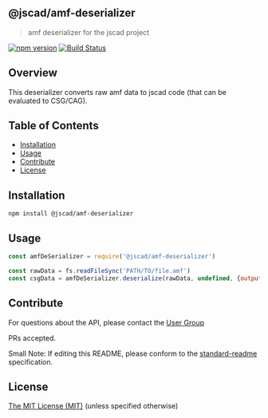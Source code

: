 ## @jscad/amf-deserializer

> amf deserializer for the jscad project

[![npm version](https://badge.fury.io/js/%40jscad%2Famf-deserializer.svg)](https://badge.fury.io/js/%40jscad%2Famf-deserializer)
[![Build Status](https://travis-ci.org/jscad/io.svg)](https://travis-ci.org/jscad/amf-deserializer)

## Overview

This deserializer converts raw amf data to jscad code (that can be evaluated to CSG/CAG).

## Table of Contents

- [Installation](#installation)
- [Usage](#usage)
- [Contribute](#contribute)
- [License](#license)


## Installation

```
npm install @jscad/amf-deserializer
```

## Usage


```javascript
const amfDeSerializer = require('@jscad/amf-deserializer')

const rawData = fs.readFileSync('PATH/TO/file.amf')
const csgData = amfDeSerializer.deserialize(rawData, undefined, {output: 'csg'})
```


## Contribute

For questions about the API, please contact the [User Group](https://plus.google.com/communities/114958480887231067224)

PRs accepted.

Small Note: If editing this README, please conform to the [standard-readme](https://github.com/RichardLitt/standard-readme) specification.


## License

[The MIT License (MIT)](./LICENSE)
(unless specified otherwise)
